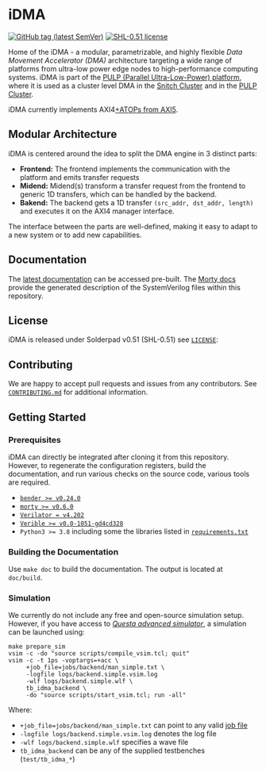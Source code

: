 # iDMA
[![GitHub tag (latest SemVer)](https://img.shields.io/github/v/tag/pulp-platform/iDMA?color=blue&label=current&sort=semver)](CHANGELOG.md)
[![SHL-0.51 license](https://img.shields.io/badge/license-SHL--0.51-green)](LICENSE)

Home of the iDMA - a modular, parametrizable, and highly flexible *Data Movement Accelerator (DMA)*
architecture targeting a wide range of platforms from ultra-low power edge nodes to high-performance
computing systems. iDMA is part of the [PULP (Parallel Ultra-Low-Power) platform](https://pulp-platform.org/),
where it is used as a cluster level DMA in the [Snitch Cluster](https://github.com/pulp-platform/snitch)
and in the [PULP Cluster](https://github.com/pulp-platform/pulp).

iDMA currently implements AXI4[+ATOPs from AXI5](https://github.com/pulp-platform/axi).

## Modular Architecture
iDMA is centered around the idea to split the DMA engine in 3 distinct parts:
- **Frontend:** The frontend implements the communication with the platform and emits transfer requests
- **Midend:** Midend(s) transform a transfer request from the frontend to generic 1D transfers,
              which can be handled by the backend.
- **Bakend:** The backend gets a 1D transfer `(src_addr, dst_addr, length)` and executes it
              on the AXI4 manager interface.

The interface between the parts are well-defined, making it easy to adapt to a new system or to add
new capabilities.

## Documentation
The [latest documentation](https://pulp-platform.github.io/iDMA) can be accessed pre-built.
The [Morty docs](https://pulp-platform.github.io/iDMA/morty/index.html) provide the generated description of the SystemVerilog files within this repository.

## License
iDMA is released under Solderpad v0.51 (SHL-0.51) see [`LICENSE`](LICENSE):

## Contributing
We are happy to accept pull requests and issues from any contributors. See [`CONTRIBUTING.md`](CONTRIBUTING.md)
for additional information.

## Getting Started

### Prerequisites
iDMA can directly be integrated after cloning it from this repository. However, to regenerate
the configuration registers, build the documentation, and run various checks on the source code,
various tools are required.

- [`bender >= v0.24.0`](https://github.com/pulp-platform/bender)
- [`morty >= v0.6.0`](https://github.com/zarubaf/morty)
- [`Verilator = v4.202`](https://www.veripool.org/verilator)
- [`Verible >= v0.0-1051-gd4cd328`](https://github.com/chipsalliance/verible)
- `Python3 >= 3.8` including some the libraries listed in [`requirements.txt`](requirements.txt)

### Building the Documentation
Use `make doc` to build the documentation. The output is located at `doc/build`.


### Simulation
We currently do not include any free and open-source simulation setup. However, if you have access to
[*Questa advanced simulator*](https://eda.sw.siemens.com/en-US/ic/questa/simulation/advanced-simulator/),
a simulation can be launched using:

```
make prepare_sim
vsim -c -do "source scripts/compile_vsim.tcl; quit"
vsim -c -t 1ps -voptargs=+acc \
     +job_file=jobs/backend/man_simple.txt \
     -logfile logs/backend.simple.vsim.log
     -wlf logs/backend.simple.wlf \
     tb_idma_backend \
     -do "source scripts/start_vsim.tcl; run -all"
```

Where:
- `+job_file=jobs/backend/man_simple.txt` can point to any valid [job file](jobs/README.md)
- `-logfile logs/backend.simple.vsim.log` denotes the log file
- `-wlf logs/backend.simple.wlf` specifies a wave file
- `tb_idma_backend` can be any of the supplied testbenches \(`test/tb_idma_*`\)

